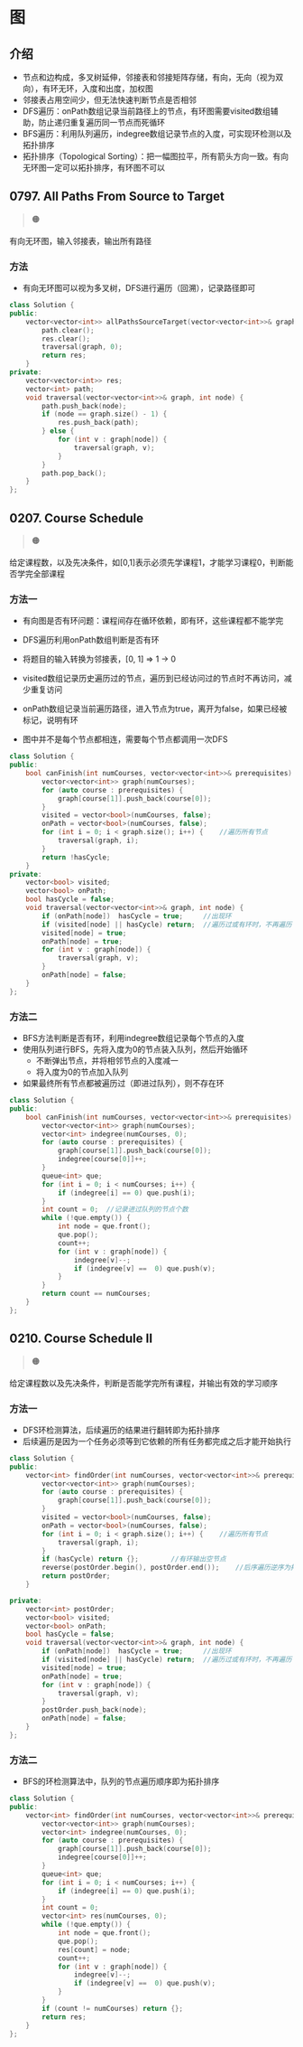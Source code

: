 # 图

## 介绍

- 节点和边构成，多叉树延伸，邻接表和邻接矩阵存储，有向，无向（视为双向），有环无环，入度和出度，加权图
- 邻接表占用空间少，但无法快速判断节点是否相邻
- DFS遍历：onPath数组记录当前路径上的节点，有环图需要visited数组辅助，防止递归重复遍历同一节点而死循环
- BFS遍历：利用队列遍历，indegree数组记录节点的入度，可实现环检测以及拓扑排序
- 拓扑排序（Topological Sorting）：把一幅图拉平，所有箭头方向一致。有向无环图一定可以拓扑排序，有环图不可以

## 0797. All Paths From Source to Target

> :orange_circle:

有向无环图，输入邻接表，输出所有路径

### 方法

- 有向无环图可以视为多叉树，DFS进行遍历（回溯），记录路径即可

```cpp
class Solution {
public:
    vector<vector<int>> allPathsSourceTarget(vector<vector<int>>& graph) {
        path.clear();
        res.clear();
        traversal(graph, 0);
        return res;
    }
private:
    vector<vector<int>> res;
    vector<int> path;
    void traversal(vector<vector<int>>& graph, int node) {
        path.push_back(node);
        if (node == graph.size() - 1) {
            res.push_back(path);
        } else {
            for (int v : graph[node]) {
                traversal(graph, v);
            }
        }
        path.pop_back();
    }
};
```

## 0207. Course Schedule

> :orange_circle:

给定课程数，以及先决条件，如[0,1]表示必须先学课程1，才能学习课程0，判断能否学完全部课程

### 方法一

- 有向图是否有环问题：课程间存在循环依赖，即有环，这些课程都不能学完

- DFS遍历利用onPath数组判断是否有环
- 将题目的输入转换为邻接表，[0, 1] => 1 -> 0
- visited数组记录历史遍历过的节点，遍历到已经访问过的节点时不再访问，减少重复访问
- onPath数组记录当前遍历路径，进入节点为true，离开为false，如果已经被标记，说明有环
- 图中并不是每个节点都相连，需要每个节点都调用一次DFS

```cpp
class Solution {
public:
    bool canFinish(int numCourses, vector<vector<int>>& prerequisites) {
        vector<vector<int>> graph(numCourses);
        for (auto course : prerequisites) {
            graph[course[1]].push_back(course[0]);
        }
        visited = vector<bool>(numCourses, false);
        onPath = vector<bool>(numCourses, false);
        for (int i = 0; i < graph.size(); i++) {	//遍历所有节点
            traversal(graph, i);
        }
        return !hasCycle;
    }
private:
    vector<bool> visited;
    vector<bool> onPath;
    bool hasCycle = false;
    void traversal(vector<vector<int>>& graph, int node) {
        if (onPath[node])  hasCycle = true;		//出现环
        if (visited[node] || hasCycle) return;	//遍历过或有环时，不再遍历
        visited[node] = true;
        onPath[node] = true;
        for (int v : graph[node]) {
            traversal(graph, v);
        }
        onPath[node] = false;
    }
};
```

### 方法二

- BFS方法判断是否有环，利用indegree数组记录每个节点的入度
- 使用队列进行BFS，先将入度为0的节点装入队列，然后开始循环
  - 不断弹出节点，并将相邻节点的入度减一
  - 将入度为0的节点加入队列
- 如果最终所有节点都被遍历过（即进过队列），则不存在环

```cpp
class Solution {
public:
    bool canFinish(int numCourses, vector<vector<int>>& prerequisites) {
        vector<vector<int>> graph(numCourses);
        vector<int> indegree(numCourses, 0);
        for (auto course : prerequisites) {
            graph[course[1]].push_back(course[0]);
            indegree[course[0]]++;
        }
        queue<int> que;
        for (int i = 0; i < numCourses; i++) {
            if (indegree[i] == 0) que.push(i);
        }
        int count = 0;	//记录进过队列的节点个数
        while (!que.empty()) {
            int node = que.front();
            que.pop();
            count++;
            for (int v : graph[node]) {
                indegree[v]--;
                if (indegree[v] ==  0) que.push(v);
            }
        }
        return count == numCourses;
    }
};
```



## 0210. Course Schedule II

> :orange_circle:

给定课程数以及先决条件，判断是否能学完所有课程，并输出有效的学习顺序

### 方法一

- DFS环检测算法，后续遍历的结果进行翻转即为拓扑排序
- 后续遍历是因为一个任务必须等到它依赖的所有任务都完成之后才能开始执行

```cpp
class Solution {
public:
    vector<int> findOrder(int numCourses, vector<vector<int>>& prerequisites) {
        vector<vector<int>> graph(numCourses);
        for (auto course : prerequisites) {
            graph[course[1]].push_back(course[0]);
        }
        visited = vector<bool>(numCourses, false);
        onPath = vector<bool>(numCourses, false);
        for (int i = 0; i < graph.size(); i++) {	//遍历所有节点
            traversal(graph, i);
        }
        if (hasCycle) return {};        //有环输出空节点
        reverse(postOrder.begin(), postOrder.end());    //后序遍历逆序为拓扑排序
        return postOrder;
    }

private:
    vector<int> postOrder;
    vector<bool> visited;
    vector<bool> onPath;
    bool hasCycle = false;
    void traversal(vector<vector<int>>& graph, int node) {
        if (onPath[node])  hasCycle = true;		//出现环
        if (visited[node] || hasCycle) return;	//遍历过或有环时，不再遍历
        visited[node] = true;
        onPath[node] = true;
        for (int v : graph[node]) {
            traversal(graph, v);
        }
        postOrder.push_back(node);
        onPath[node] = false;
    }
};
```

### 方法二

- BFS的环检测算法中，队列的节点遍历顺序即为拓扑排序

```cpp
class Solution {
public:
    vector<int> findOrder(int numCourses, vector<vector<int>>& prerequisites) {
        vector<vector<int>> graph(numCourses);
        vector<int> indegree(numCourses, 0);
        for (auto course : prerequisites) {
            graph[course[1]].push_back(course[0]);
            indegree[course[0]]++;
        }
        queue<int> que;
        for (int i = 0; i < numCourses; i++) {
            if (indegree[i] == 0) que.push(i);
        }
        int count = 0;
        vector<int> res(numCourses, 0);
        while (!que.empty()) {
            int node = que.front();
            que.pop();
            res[count] = node;
            count++;
            for (int v : graph[node]) {
                indegree[v]--;
                if (indegree[v] ==  0) que.push(v);
            }
        }
        if (count != numCourses) return {};
        return res; 
    }
};
```

